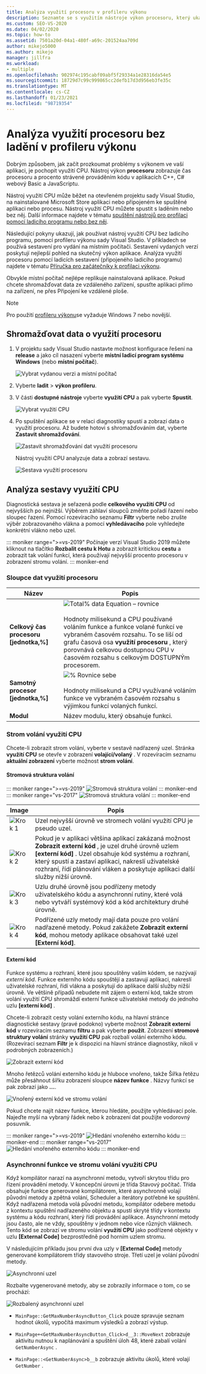 ```yaml
---
title: Analýza využití procesoru v profileru výkonu
description: Seznamte se s využitím nástroje výkon procesoru, který ukazuje čas procesoru a procento strávené prováděním kódu v aplikacích C++, C#, Visual Basic a JavaScriptu.
ms.custom: SEO-VS-2020
ms.date: 04/02/2020
ms.topic: how-to
ms.assetid: 7501a20d-04a1-480f-a69c-201524aa709d
author: mikejo5000
ms.author: mikejo
manager: jillfra
ms.workload:
- multiple
ms.openlocfilehash: 902974c195cabf09abf5f29334a1e28316da54e5
ms.sourcegitcommit: 18729d7c99c999865cc2defb17d3d956eb3fe35c
ms.translationtype: MT
ms.contentlocale: cs-CZ
ms.lasthandoff: 01/23/2021
ms.locfileid: "98719354"
---
```

# <a name="analyze-cpu-usage-without-debugging-in-the-performance-profiler"></a>Analýza využití procesoru bez ladění v profileru výkonu

Dobrým způsobem, jak začít prozkoumat problémy s výkonem ve vaší aplikaci, je pochopit využití CPU. Nástroj výkon **procesoru** zobrazuje čas procesoru a procento strávené prováděním kódu v aplikacích C++, C# webový Basic a JavaScriptu.

Nástroj využití CPU může běžet na otevřeném projektu sady Visual Studio, na nainstalované Microsoft Store aplikaci nebo připojeném ke spuštěné aplikaci nebo procesu. Nástroj využití CPU můžete spustit s laděním nebo bez něj. Další informace najdete v tématu [spuštění nástrojů pro profilaci pomocí ladicího programu nebo bez něj](../profiling/running-profiling-tools-with-or-without-the-debugger.md).

Následující pokyny ukazují, jak používat nástroj využití CPU bez ladicího programu, pomocí profileru výkonu sady Visual Studio. V příkladech se používá sestavení pro vydání na místním počítači. Sestavení vydaných verzí poskytují nejlepší pohled na skutečný výkon aplikace. Analýza využití procesoru pomocí ladicích sestavení (připojeného ladicího programu) najdete v tématu [Příručka pro začátečníky k profilaci výkonu](../profiling/beginners-guide-to-performance-profiling.md).

Obvykle místní počítač nejlépe replikuje nainstalovaná aplikace. Pokud chcete shromažďovat data ze vzdáleného zařízení, spusťte aplikaci přímo na zařízení, ne přes Připojení ke vzdálené ploše.

>[!NOTE]
>Pro použití [profileru výkonu](../profiling/profiling-feature-tour.md)se vyžaduje Windows 7 nebo novější.

## <a name="collect-cpu-usage-data"></a>Shromažďovat data o využití procesoru

1. V projektu sady Visual Studio nastavte možnost konfigurace řešení na **release** a jako cíl nasazení vyberte **místní ladicí program systému Windows** (nebo **místní počítač**).

    ![Vybrat vydanou verzi a místní počítač](../profiling/media/cpuuse_selectreleaselocalmachine.png "Vybrat vydanou verzi a místní počítač")

1. Vyberte **ladit**  >  **výkon profileru**.

1. V části **dostupné nástroje** vyberte **využití CPU** a pak vyberte **Spustit**.

    ![Vybrat využití CPU](../profiling/media/cpuuse_lib_choosecpuusage.png "Vybrat využití CPU")

4. Po spuštění aplikace se v relaci diagnostiky spustí a zobrazí data o využití procesoru. Až budete hotovi s shromažďováním dat, vyberte **Zastavit shromažďování**.

   ![Zastavit shromažďování dat využití procesoru](../profiling/media/cpu_use_wt_stopcollection.png "Zastavit shromažďování dat využití procesoru")

   Nástroj využití CPU analyzuje data a zobrazí sestavu.

   ![Sestava využití procesoru](../profiling/media/cpu_use_wt_report.png "Sestava využití procesoru")

## <a name="analyze-the-cpu-usage-report"></a>Analýza sestavy využití CPU

Diagnostická sestava je seřazená podle **celkového využití CPU** od nejvyšších po nejnižší. Výběrem záhlaví sloupců změňte pořadí řazení nebo sloupec řazení. Pomocí rozevíracího seznamu **Filtr** vyberte nebo zrušte výběr zobrazovaného vlákna a pomocí **vyhledávacího** pole vyhledejte konkrétní vlákno nebo uzel.

::: moniker range=">=vs-2019"
Počínaje verzí Visual Studio 2019 můžete kliknout na tlačítko **Rozbalit cestu k Hotu** a zobrazit kritickou **cestu** a zobrazit tak volání funkcí, která používají nejvyšší procento procesoru v zobrazení stromu volání.
::: moniker-end

### <a name="cpu-usage-data-columns"></a><a name="BKMK_Call_tree_data_columns"></a> Sloupce dat využití procesoru

|Název|Popis|
|-|-|
|**Celkový čas procesoru [jednotka,%]**|![Total% data Equation – rovnice](../profiling/media/cpu_use_wt_totalpercentequation.png "CPU_USE_WT_TotalPercentEquation")<br /><br /> Hodnoty milisekund a CPU používané voláním funkce a funkce volané funkcí ve vybraném časovém rozsahu. To se liší od grafu časová osa **využití procesoru** , který porovnává celkovou dostupnou CPU v časovém rozsahu s celkovým DOSTUPNÝm procesorem.|
|**Samotný procesor [jednotka,%]**|![% Rovnice sebe](../profiling/media/cpu_use_wt_selflpercentequation.png "CPU_USE_WT_SelflPercentEquation")<br /><br /> Hodnoty milisekund a CPU využívané voláním funkce ve vybraném časovém rozsahu s výjimkou funkcí volaných funkcí.|
|**Modul**|Název modulu, který obsahuje funkci.

### <a name="the-cpu-usage-call-tree"></a><a name="BKMK_The_CPU_Usage_call_tree"></a> Strom volání využití CPU

Chcete-li zobrazit strom volání, vyberte v sestavě nadřazený uzel. Stránka **využití CPU** se otevře v zobrazení **volající/volaný** . V rozevíracím seznamu **aktuální zobrazení** vyberte možnost **strom volání**.

#### <a name="call-tree-structure"></a><a name="BKMK_Call_tree_structure"></a> Stromová struktura volání

::: moniker range=">=vs-2019"
![Stromová struktura volání](../profiling/media/vs-2019/cpu-use-wt-getmaxnumbercalltree-annotated.png "Stromová struktura volání")
::: moniker-end
::: moniker range="vs-2017"
![Stromová struktura volání](../profiling/media/cpu_use_wt_getmaxnumbercalltree_annotated.png "Stromová struktura volání")
::: moniker-end

|Image|Popis|
|-|-|
|![Krok 1](../profiling/media/procguid_1.png "ProcGuid_1")|Uzel nejvyšší úrovně ve stromech volání využití CPU je pseudo uzel.|
|![Krok 2](../profiling/media/procguid_2.png "ProcGuid_2")|Pokud je v aplikaci většina aplikací zakázaná možnost **Zobrazit externí kód** , je uzel druhé úrovně uzlem **[externí kód]** . Uzel obsahuje kód systému a rozhraní, který spustí a zastaví aplikaci, nakreslí uživatelské rozhraní, řídí plánování vláken a poskytuje aplikaci další služby nižší úrovně.|
|![Krok 3](../profiling/media/procguid_3.png "ProcGuid_3")|Uzlu druhé úrovně jsou podřízeny metody uživatelského kódu a asynchronní rutiny, které volá nebo vytváří systémový kód a kód architektury druhé úrovně.|
|![Krok 4](../profiling/media/procguid_4.png "ProcGuid_4")|Podřízené uzly metody mají data pouze pro volání nadřazené metody. Pokud zakážete **Zobrazit externí kód**, mohou metody aplikace obsahovat také uzel **[Externí kód]**.|

#### <a name="external-code"></a><a name="BKMK_External_Code"></a> Externí kód

Funkce systému a rozhraní, které jsou spouštěny vaším kódem, se nazývají *externí kód*. Funkce externího kódu spouštějí a zastavují aplikaci, nakreslí uživatelské rozhraní, řídí vlákna a poskytují do aplikace další služby nižší úrovně. Ve většině případů nebudete mít zájem o externí kód, takže strom volání využití CPU shromáždí externí funkce uživatelské metody do jednoho uzlu **[externí kód]** .

Chcete-li zobrazit cesty volání externího kódu, na hlavní stránce diagnostické sestavy (pravé podokno) vyberte možnost **Zobrazit externí kód** v rozevíracím seznamu **filtru** a pak vyberte **použít**. Zobrazení **stromové struktury volání** stránky **využití CPU** pak rozbalí volání externího kódu. (Rozevírací seznam **Filtr** je k dispozici na hlavní stránce diagnostiky, nikoli v podrobných zobrazeních.)

![Zobrazit externí kód](../profiling/media/cpu_use_wt_filterview.png "Zobrazit externí kód")

Mnoho řetězců volání externího kódu je hluboce vnořeno, takže Šířka řetězu může přesáhnout šířku zobrazení sloupce **název funkce** . Názvy funkcí se pak zobrazí jako **...**.

![Vnořený externí kód ve stromu volání](../profiling/media/cpu_use_wt_showexternalcodetoowide.png "Vnořený externí kód ve stromu volání")

Pokud chcete najít název funkce, kterou hledáte, použijte vyhledávací pole. Najeďte myší na vybraný řádek nebo k zobrazení dat použijte vodorovný posuvník.

::: moniker range=">=vs-2019"
![Hledání vnořeného externího kódu](../profiling/media/vs-2019/cpu-use-wt-showexternalcodetoowide-found.png "Hledání vnořeného externího kódu")
::: moniker-end
::: moniker range="vs-2017"
![Hledání vnořeného externího kódu](../profiling/media/cpu_use_wt_showexternalcodetoowide_found.png "Hledání vnořeného externího kódu")
::: moniker-end

### <a name="asynchronous-functions-in-the-cpu-usage-call-tree"></a><a name="BKMK_Asynchronous_functions_in_the_CPU_Usage_call_tree"></a> Asynchronní funkce ve stromu volání využití CPU

 Když kompilátor narazí na asynchronní metodu, vytvoří skrytou třídu pro řízení provádění metody. V koncepční úrovni je třída Stavový počítač. Třída obsahuje funkce generované kompilátorem, které asynchronně volají původní metody a zpětná volání, Scheduler a iterátory potřebné ke spuštění. Když nadřazená metoda volá původní metodu, kompilátor odebere metodu z kontextu spuštění nadřazeného objektu a spustí skryté třídy v kontextu systému a kódu rozhraní, který řídí provádění aplikace. Asynchronní metody jsou často, ale ne vždy, spouštěny v jednom nebo více různých vláknech. Tento kód se zobrazí ve stromu volání **využití CPU** jako podřízené objekty v uzlu **[External Code]** bezprostředně pod horním uzlem stromu.

V následujícím příkladu jsou první dva uzly v **[External Code]** metody generované kompilátorem třídy stavového stroje. Třetí uzel je volání původní metody.

![Asynchronní uzel](media/cpu_use_wt_getmaxnumberasync_selected.png "Asynchronní uzel")

Rozbalte vygenerované metody, aby se zobrazily informace o tom, co se prochází:

![Rozbalený asynchronní uzel](media/cpu_use_wt_getmaxnumberasync_expandedcalltree.png "Rozbalený asynchronní uzel")

- `MainPage::GetMaxNumberAsyncButton_Click` pouze spravuje seznam hodnot úkolů, vypočítá maximum výsledků a zobrazí výstup.

- `MainPage+<GetMaxNumberAsyncButton_Click>d__3::MoveNext` zobrazuje aktivitu nutnou k naplánování a spuštění úloh 48, které zabalí volání `GetNumberAsync` .

- `MainPage::<GetNumberAsync>b__b` zobrazuje aktivitu úkolů, které volají `GetNumber` .
